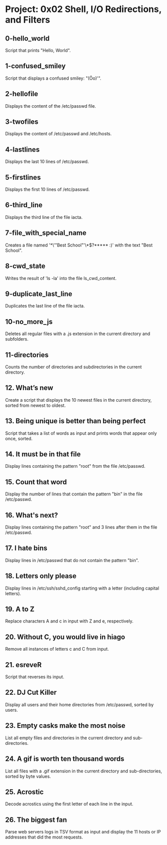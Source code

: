 # Project: 0x02 Shell, I/O Redirections, and Filters

## 0-hello_world
Script that prints "Hello, World".

## 1-confused_smiley
Script that displays a confused smiley: "(Ôo)'".

## 2-hellofile
Displays the content of the /etc/passwd file.

## 3-twofiles
Displays the content of /etc/passwd and /etc/hosts.

## 4-lastlines
Displays the last 10 lines of /etc/passwd.

## 5-firstlines
Displays the first 10 lines of /etc/passwd.

## 6-third_line
Displays the third line of the file iacta.

## 7-file_with_special_name
Creates a file named '\*\\'"Best School"\'\\*$\?\*\*\*\*\* :)' with the text "Best School".

## 8-cwd_state
Writes the result of 'ls -la' into the file ls_cwd_content.

## 9-duplicate_last_line
Duplicates the last line of the file iacta.

## 10-no_more_js
Deletes all regular files with a .js extension in the current directory and subfolders.

## 11-directories
Counts the number of directories and subdirectories in the current directory.

## 12. What’s new
Create a script that displays the 10 newest files in the current directory, sorted from newest to oldest.

## 13. Being unique is better than being perfect
Script that takes a list of words as input and prints words that appear only once, sorted.

## 14. It must be in that file
Display lines containing the pattern "root" from the file /etc/passwd.

## 15. Count that word
Display the number of lines that contain the pattern "bin" in the file /etc/passwd.

## 16. What's next?
Display lines containing the pattern "root" and 3 lines after them in the file /etc/passwd.

## 17. I hate bins
Display lines in /etc/passwd that do not contain the pattern "bin".

## 18. Letters only please
Display lines in /etc/ssh/sshd_config starting with a letter (including capital letters).

## 19. A to Z
Replace characters A and c in input with Z and e, respectively.

## 20. Without C, you would live in hiago
Remove all instances of letters c and C from input.

## 21. esreveR
Script that reverses its input.

## 22. DJ Cut Killer
Display all users and their home directories from /etc/passwd, sorted by users.

## 23. Empty casks make the most noise
List all empty files and directories in the current directory and sub-directories.

## 24. A gif is worth ten thousand words
List all files with a .gif extension in the current directory and sub-directories, sorted by byte values.

## 25. Acrostic
Decode acrostics using the first letter of each line in the input.

## 26. The biggest fan
Parse web servers logs in TSV format as input and display the 11 hosts or IP addresses that did the most requests.

